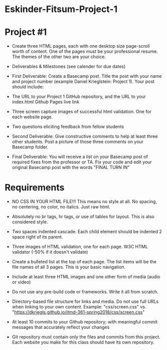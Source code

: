 # Eskinder-Fitsum-Project-1

# Project #1

- Create three HTML pages, each with one desktop size page-scroll worth of content. One of the pages must be your professional resume. The themes of the other two are your choice.

- Deliverables & Milestones (see calender for due dates)

- First Deliverable: Create a Basecamp post. Title the post with your name and project number (example Daniel Krieglstein: Project 1). Your post should include:

- The URL to your Project 1 GitHub repository, and the URL to your index.html Github Pages live link

- Three screen capture images of successful html validation. One for each website page.

- Two questions eliciting feedback from fellow students

- Second Deliverable: Give constructive comments to help at least three other students. Post a picture of those three comments on your Basecamp folder.

- Final Deliverable: You will receive a list on your Basecamp post of required fixes from the professor or TA. Fix your code and edit your original Basecamp post with the words "FINAL TURN IN"

# Requirements

- NO CSS IN YOUR HTML FILE!!! This means no style at all. No spacing, no centering, no color, no italics. Just raw html.

- Absolutely no br tags, hr tags, or use of tables for layout. This is also considered style.

- Two spaces indented cascade. Each child element should be indented 2 space right of its parent.

- Three images of HTML validation, one for each page. W3C HTML validator (-50% if it doesn't validate)

- Create a bulleted list at the top of each page. The list items will be the file names of all 3 pages. This is your basic navigation.

- Include at least three HTML images and one other form of media (audio or video)

- Do not use any pre-build code or frameworks. Write it all from scratch.

- Directory-based file structure for links and media. Do not use full URLs when linking to your own content. Example: "css/screen.css" vs. "https://dkriegls.github.io/itmd-361-spring2018/css/screen.css"

- At least 10 commits to your Github repository; with meaningful commit messages that accurately reflect your changes

- Git repository must contain only the files and commits from this project. Each website you make for this class should have its own repository.
